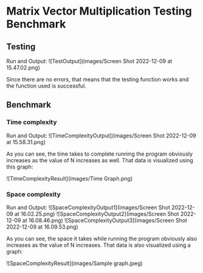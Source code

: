 # Matrix Vector Multiplication Testing Benchmark

## Testing

Run and Output:
![TestOutput](images/Screen Shot 2022-12-09 at 15.47.02.png)

Since there are no errors, that means that the testing function works and the function used is successful.

## Benchmark 

### Time complexity

Run and Output:
![TimeComplexityOutput](images/Screen Shot 2022-12-09 at 15.58.31.png)

As you can see, the time takes to complete running the program obviously increases as the value of N increases as well. That data is visualized using this graph:

![TimeComplexityResult](images/Time Graph.png)

### Space complexity

Run and Output:
![SpaceComplexityOutput1](images/Screen Shot 2022-12-09 at 16.02.25.png)
![SpaceComplexityOutput2](images/Screen Shot 2022-12-09 at 16.08.46.png)
![SpaceComplexityOutput3](images/Screen Shot 2022-12-09 at 16.09.53.png)

As you can see, the space it takes while running the program obviously also increases as the value of N increases. That data is also visualized using a graph:

![SpaceComplexityResult](images/Sample graph.jpeg)




